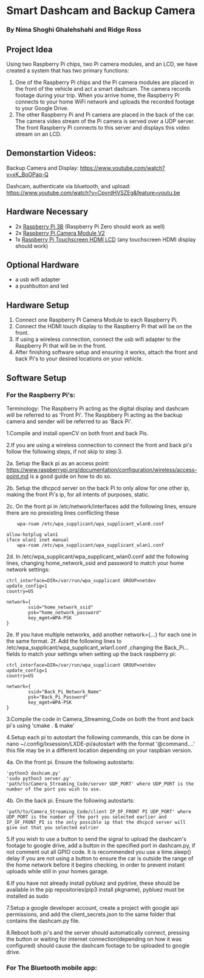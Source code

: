 # Smart Dashcam and Backup Camera

### By Nima Shoghi Ghalehshahi and Ridge Ross

## Project Idea

Using two Raspberry Pi chips, two Pi camera modules, and an LCD, we have created a system that has two primary functions:

1. One of the Raspberry Pi chips and the Pi camera modules are placed in the front of the vehicle and act a smart dashcam. The camera records footage during your trip. When you arrive home, the Raspberry Pi connects to your home WiFi network and uploads the recorded footage to your Google Drive.
2. The other Raspberry Pi and Pi camera are placed in the back of the car. The camera video stream of the Pi camera is served over a UDP server. The front Raspberry Pi connects to this server and displays this video stream on an LCD.

## Demonstartion Videos:

Backup Camera and Display:  https://www.youtube.com/watch?v=xK_BoOPaq-Q

Dashcam, authenticate via bluetooth, and upload:  https://www.youtube.com/watch?v=CpvrdHVSZEg&feature=youtu.be


## Hardware Necessary

-   2x [Raspberry Pi 3B](https://www.amazon.com/Raspberry-Pi-MS-004-00000024-Model-Board/dp/B01LPLPBS8) (Raspberry Pi Zero should work as well)
-   2x [Raspberry Pi Camera Module V2](https://www.amazon.com/Raspberry-Pi-Camera-Module-Megapixel/dp/B01ER2SKFS)
-   1x [Raspberry Pi Touchscreen HDMI LCD](https://www.amazon.com/ELECROW-Display-1024X600-Function-Raspberry/dp/B01GDMDFZA) (any touchscreen HDMI display should work)

## Optional Hardware
- a usb wifi adapter
- a pushbutton and led

## Hardware Setup

1. Connect one Raspberry Pi Camera Module to each Raspberry Pi.
2. Connect the HDMI touch display to the Raspberry Pi that will be on the front.
3. If using a wireless connection, connect the usb wifi adapter to the Raspberry Pi that will be in the front.
4. After finishing software setup and ensuring it works, attach the front and back Pi's to your desired locations on your vehicle.

## Software Setup



### For the Raspberry Pi's:
Terminology:
  The Raspberry Pi acting as the digital display and dashcam will be referred to as 'Front Pi'.
  The Raspbbery Pi acting as the backup camera and sender will be referred to as 'Back Pi'.

1.Compile and install openCV on both front and back Pis.

2.If you are using a wireless connection to connect the front and back pi's follow the following steps, if not skip to step 3.

2a. Setup the Back pi as an access point: https://www.raspberrypi.org/documentation/configuration/wireless/access-point.md is a good guide on how to do so.

2b. Setup the dhcpcd server on the back Pi to only allow for one other ip, making the front Pi's ip, for all intents of purposes, static.

2c. On the front pi in /etc/network/interfaces add the following lines, ensure there are no prexisting lines conflicting these

```iface wlan0 inet manual
    wpa-roam /etc/wpa_supplicant/wpa_supplicant_wlan0.conf

allow-hotplug wlan1
iface wlan1 inet manual
    wpa-roam /etc/wpa_supplicant/wpa_supplicant_wlan1.conf
```
2d. In /etc/wpa_supplicant/wpa_supplicant_wlan0.conf add the following lines, changing home_network_ssid and password to match your home network settings:
```
ctrl_interface=DIR=/var/run/wpa_supplicant GROUP=netdev
update_config=1
country=US

network={
        ssid="home_network_ssid"
        psk="home_network_password"
        key_mgmt=WPA-PSK
}
```
2e. If you have multiple networks, add another network={...} for each one in the same format.
2f. Add the following lines to /etc/wpa_supplicant/wpa_supplicant_wlan1.conf ,changing the Back_Pi... fields to match your settings when setting up the back raspberry pi:
```
ctrl_interface=DIR=/var/run/wpa_supplicant GROUP=netdev
update_config=1
country=US

network={
        ssid="Back_Pi_Network_Name"
        psk="Back_Pi_Password"
        key_mgmt=WPA-PSK
}
```
3.Compile the code in Camera_Streaming_Code on both the front and back pi's using 'cmake . & make'

4.Setup each pi to autostart the following commands, this can be done in nano ~/.config/lxsession/LXDE-pi/autostart with the format '@command....' this file may be in a different location depending on your raspbian version.

4a. On the front pi. Ensure the following autostarts:
```
'python3 dashcam.py' 
'sudo python3 server.py'
'path/to/Camera_Streaming_Code/server UDP_PORT' where UDP_PORT is the number of the port you wish to use.
```
4b. On the back pi. Ensure the following autostarts:
```
'path/to/Camera_Streaming_Code/client IP_OF_FRONT PI UDP_PORT' where UDP_PORT is the number of the port you selected earlier and IP_OF_FRONT_PI is the only possible ip that the dhcpcd server will give out that you selected ealrier
```
5.If you wish to use a button to send the signal to upload the dashcam's footage to google drive, add a button in the specified port in dashcam.py, if not comment out all GPIO code. It is recommended you use a time.sleep() delay if you are not using a button to ensure the car is outside the range of the home network before it begins checking, in order to prevent instant uploads while still in your homes garage.

6.If you have not already install pybluez and pydrive, these should be available in the pip repositories(pip3 install pkgname), pybluez must be installed as sudo

7.Setup a google developer account, create a project with google api permissions, and add the client_secrets.json to the same folder that contains the dashcam.py file.

8.Reboot both pi's and the server should automatically connect, pressing the button or waiting for internet connection(depending on how it was configured) should cause the dashcam footage to be uploaded to google drive.

### For The Bluetooth mobile app:

